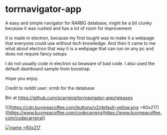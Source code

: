 # torrnavigator-app
A easy and simple navigator for RARBG database, might be a bit clunky because it was rushed and has a lot of room for improvement

It is made in electron, because my first tought was to make it a webpage that everyone could use without tech knowledge. And then it came to me what about electron that way it is a webpage that can run on any pc and does not require fancy setups

I do not usually code in electron so beaware of bad code. I also used the default dashboard sample from boostrap.

Hope you enjoy.

Credit to reddit user: xrmb for the database

Bin at https://github.com/scarreira/torrnavigator-app/releases


![](https://cdn.buymeacoffee.com/buttons/v2/default-yellow.png =60x217)([https://www.buymeacoffee.com/codecarreira)https://www.buymeacoffee.com/codecarreira])


[![name](https://cdn.buymeacoffee.com/buttons/v2/default-yellow.png) =60x217](https://www.buymeacoffee.com/codecarreira)
